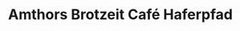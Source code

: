 ---
title: "Amthors Brotzeit Café Haferpfad"
url: /kassel/amthors-brotzeit-cafe-haferpfad/
shop: Bäckerei
---